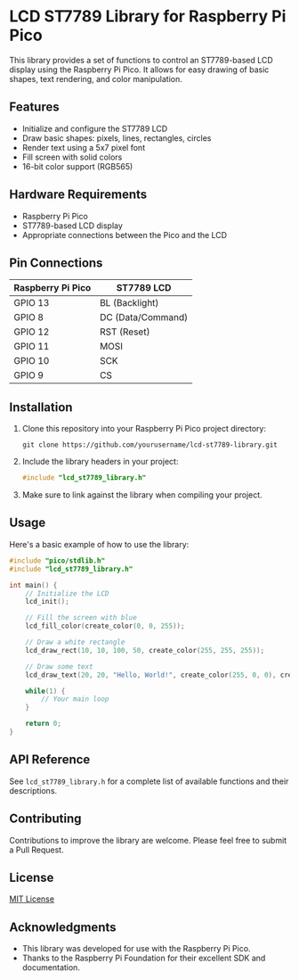 # LCD ST7789 Library for Raspberry Pi Pico

This library provides a set of functions to control an ST7789-based LCD display using the Raspberry Pi Pico. It allows for easy drawing of basic shapes, text rendering, and color manipulation.

## Features

- Initialize and configure the ST7789 LCD
- Draw basic shapes: pixels, lines, rectangles, circles
- Render text using a 5x7 pixel font
- Fill screen with solid colors
- 16-bit color support (RGB565)

## Hardware Requirements

- Raspberry Pi Pico
- ST7789-based LCD display
- Appropriate connections between the Pico and the LCD

## Pin Connections

| Raspberry Pi Pico | ST7789 LCD |
|-------------------|------------|
| GPIO 13           | BL (Backlight) |
| GPIO 8            | DC (Data/Command) |
| GPIO 12           | RST (Reset) |
| GPIO 11           | MOSI |
| GPIO 10           | SCK |
| GPIO 9            | CS |

## Installation

1. Clone this repository into your Raspberry Pi Pico project directory:

   ```
   git clone https://github.com/yourusername/lcd-st7789-library.git
   ```

2. Include the library headers in your project:

   ```c
   #include "lcd_st7789_library.h"
   ```

3. Make sure to link against the library when compiling your project.

## Usage

Here's a basic example of how to use the library:

```c
#include "pico/stdlib.h"
#include "lcd_st7789_library.h"

int main() {
    // Initialize the LCD
    lcd_init();

    // Fill the screen with blue
    lcd_fill_color(create_color(0, 0, 255));

    // Draw a white rectangle
    lcd_draw_rect(10, 10, 100, 50, create_color(255, 255, 255));

    // Draw some text
    lcd_draw_text(20, 20, "Hello, World!", create_color(255, 0, 0), create_color(0, 0, 255), 2);

    while(1) {
        // Your main loop
    }

    return 0;
}
```

## API Reference

See `lcd_st7789_library.h` for a complete list of available functions and their descriptions.

## Contributing

Contributions to improve the library are welcome. Please feel free to submit a Pull Request.

## License

[MIT License](LICENSE)

## Acknowledgments

- This library was developed for use with the Raspberry Pi Pico.
- Thanks to the Raspberry Pi Foundation for their excellent SDK and documentation.

